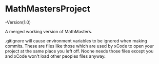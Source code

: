 MathMastersProject
=============

-Version(1.0)

A merged working version of MathMasters.

.gitignore will cause environment variables to be ignored when making commits. These are files like those which are used by xCode to open your project at the same place you left off. Noone needs those files except you and xCode won't load other peoples files anyway.
